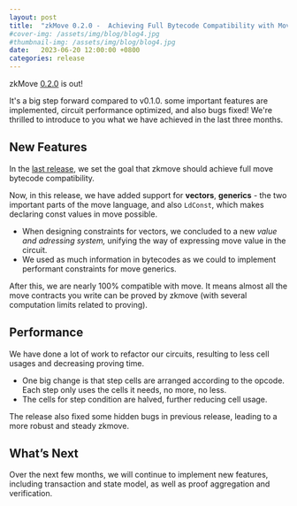 ```yaml
---
layout: post
title:  "zkMove 0.2.0 -  Achieving Full Bytecode Compatibility with Move"
#cover-img: /assets/img/blog/blog4.jpg
#thumbnail-img: /assets/img/blog/blog4.jpg
date:   2023-06-20 12:00:00 +0800
categories: release
---
```


zkMove [0.2.0](https://github.com/young-rocks/zkmove/releases/tag/v0.2.0) is out!

It's a big step forward compared to v0.1.0. some important features are implemented, circuit performance optimized, and also bugs fixed!
We're thrilled to introduce to you what we have achieved in the last three months.

## New Features

In the [last release](https://www.zkmove.net/2023-03-23-zkMove-0.1.0-A-Significant-Step-Towards-Bytecode-Compatibility-with-Move/), we set the goal that zkmove should achieve full move bytecode compatibility.

Now, in this release, we have added support for **vectors**, **generics** - the two important parts of the move language, and also `LdConst`, which makes declaring const values in move possible.

- When designing constraints for vectors, we concluded to a new *value and adressing system,* unifying the way of expressing move value in the circuit.
- We used as much information in bytecodes as we could to implement performant constraints for move generics.

After this, we are nearly 100% compatible with move. It means almost all the move contracts you write can be proved by zkmove (with several computation limits related to proving).

## Performance

We have done a lot of work to refactor our circuits, resulting to less cell usages and decreasing proving time.

- One big change is that step cells are arranged according to the opcode. Each step only uses the cells it needs, no more, no less.
- The cells for step condition are halved, further reducing cell usage.

The release also fixed some hidden bugs in previous release, leading to a more robust and steady zkmove.

## What’s Next

Over the next few months, we will continue to implement new features, including transaction and state model, as well as proof aggregation and verification.
